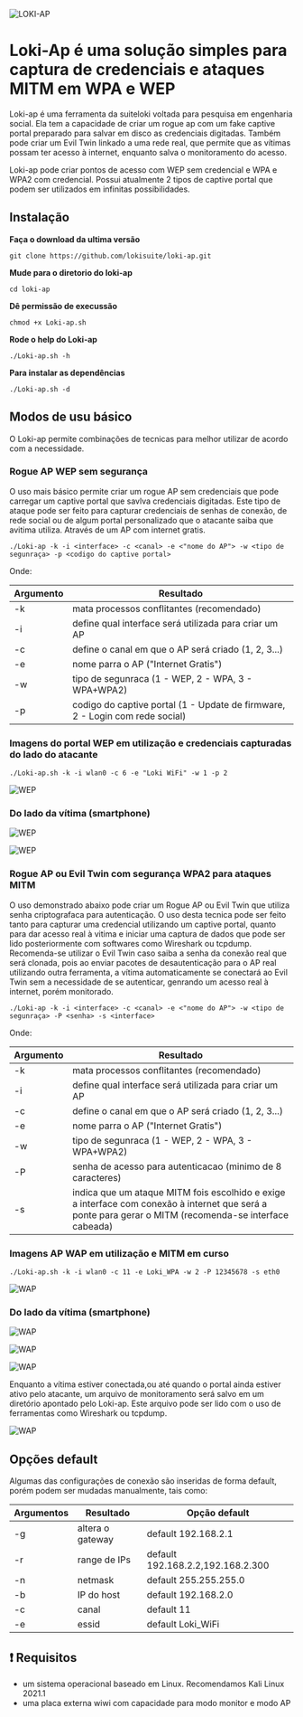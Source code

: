 ![LOKI-AP](https://raw.githubusercontent.com/lokisuite/images/main/logo.png)

# Loki-Ap é uma solução simples para captura de credenciais e ataques MITM em WPA e WEP

Loki-ap é uma ferramenta da suiteloki voltada para pesquisa em engenharia social. Ela tem a capacidade de criar um rogue ap com um fake captive portal preparado para salvar em disco as credenciais digitadas. Também pode criar um Evil Twin linkado a uma rede real, que permite que as vítimas possam ter acesso à internet, enquanto salva o monitoramento do acesso.

Loki-ap pode criar pontos de acesso com WEP sem credencial e WPA e WPA2 com credencial. Possui atualmente 2 tipos de captive portal que podem ser utilizados em infinitas possibilidades.


## Instalação

**Faça o download da ultima versão**
```
git clone https://github.com/lokisuite/loki-ap.git
```
**Mude para o diretorio do loki-ap**
```
cd loki-ap
```
**Dê permissão de execussão**
```
chmod +x Loki-ap.sh
```
**Rode o help do Loki-ap**
```
./Loki-ap.sh -h
```
**Para instalar as dependências**
```
./Loki-ap.sh -d
```



## Modos de usu básico

O Loki-ap permite combinações de tecnicas para melhor utilizar de acordo com a necessidade.


### Rogue AP WEP sem segurança

O uso mais básico permite criar um rogue AP sem credenciais que pode carregar um captive portal que savlva credenciais digitadas. Este tipo de ataque pode ser feito para capturar credenciais de senhas de conexão, de rede social ou de algum portal personalizado que o atacante saiba que avitima utiliza. Através de um AP com internet gratis.
```
./Loki-ap -k -i <interface> -c <canal> -e <"nome do AP"> -w <tipo de segunraça> -p <codigo do captive portal>
```
Onde:

| Argumento | Resultado |
|-------|------------|
| -k | mata processos conflitantes (recomendado)|
| -i | define qual interface será utilizada para criar um AP |(wlan0, wlan1...)
| -c | define o canal em que o AP será criado (1, 2, 3...)|
| -e | nome parra o AP ("Internet Gratis")|
| -w | tipo de segunraca (1 - WEP, 2 - WPA, 3 - WPA+WPA2)|
| -p | codigo do captive portal (1 - Update de firmware, 2 - Login com rede social)|



### Imagens do portal WEP em utilização e credenciais capturadas do lado do atacante


```
./Loki-ap.sh -k -i wlan0 -c 6 -e "Loki WiFi" -w 1 -p 2
```

![WEP](https://raw.githubusercontent.com/lokisuite/images/main/print1.png)



### Do lado da vítima (smartphone)


![WEP](https://raw.githubusercontent.com/lokisuite/images/main/print2.jpeg) 

![WEP](https://raw.githubusercontent.com/lokisuite/images/main/print3.jpeg) 



### Rogue AP ou Evil Twin com segurança WPA2 para ataques MITM

O uso demonstrado abaixo pode criar um Rogue AP ou Evil Twin que utiliza senha criptografaca para autenticação. O uso desta tecnica pode ser feito tanto para capturar uma credencial utilizando um captive portal, quanto para dar acesso real à vitima e iniciar uma captura de dados que pode ser lido posteriormente com softwares como Wireshark ou tcpdump.
Recomenda-se utilizar o Evil Twin caso saiba a senha da conexão real que será clonada, pois ao enviar pacotes de desautenticação para o AP real utilizando outra ferramenta, a vítima automaticamente se conectará ao Evil Twin sem a necessidade de se autenticar, genrando um acesso real à internet, porém monitorado.

```
./Loki-ap -k -i <interface> -c <canal> -e <"nome do AP"> -w <tipo de segunraça> -P <senha> -s <interface>
```

Onde:

| Argumento | Resultado |
|-------|------------|
| -k | mata processos conflitantes (recomendado)|
| -i | define qual interface será utilizada para criar um AP |(wlan0, wlan1...)
| -c | define o canal em que o AP será criado (1, 2, 3...)|
| -e | nome parra o AP ("Internet Gratis")|
| -w | tipo de segunraca (1 - WEP, 2 - WPA, 3 - WPA+WPA2)|
| -P | senha de acesso para autenticacao (minimo de 8 caracteres)|
| -s | indica que um ataque MITM fois escolhido e exige a interface com conexão à internet que será a ponte para gerar o MITM (recomenda-se interface cabeada)|



### Imagens AP WAP em utilização e MITM em curso

```
./Loki-ap.sh -k -i wlan0 -c 11 -e Loki_WPA -w 2 -P 12345678 -s eth0
```

![WAP](https://raw.githubusercontent.com/lokisuite/images/main/print4.jpeg)



### Do lado da vítima (smartphone)

![WAP](https://raw.githubusercontent.com/lokisuite/images/main/print5.jpeg)

![WAP](https://raw.githubusercontent.com/lokisuite/images/main/print6.jpeg)

![WAP](https://raw.githubusercontent.com/lokisuite/images/main/print7.jpeg)


Enquanto a vítima estiver conectada,ou até quando o portal ainda estiver ativo pelo atacante, um arquivo de monitoramento será salvo em um diretório apontado pelo Loki-ap. Este arquivo pode ser lido com o uso de ferramentas como Wireshark ou tcpdump.

![WAP](https://raw.githubusercontent.com/lokisuite/images/main/print8.png)


## Opções default

Algumas das configurações de conexão são inseridas de forma default, porém podem ser mudadas manualmente, tais como:

| Argumentos | Resultado | Opção default |
|------------|-----------|---------------|
| -g | altera o gateway | default 192.168.2.1 |
| -r | range de IPs |default 192.168.2.2,192.168.2.300 |
| -n | netmask | default 255.255.255.0 |
| -b | IP do host | default 192.168.2.0|
| -c | canal | default 11 |
| -e | essid | default Loki_WiFi |


## :heavy_exclamation_mark: Requisitos

- um sistema operacional baseado em Linux. Recomendamos Kali Linux 2021.1
- uma placa externa wiwi com capacidade para modo monitor e modo AP


